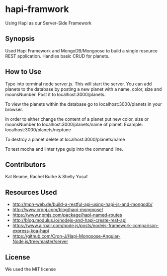 # hapi-framwork
Using Hapi as our Server-Side Framework
## Synopsis
Used Hapi Framework and MongoDB/Mongoose to build a single resource REST application. Handles basic CRUD for planets.

## How to Use
Type into terminal node server.js. This will start the server. You can add planets to the database by posting a new planet with a name, color, size and moonsNumber. Post it to localhost:3000/planets.

To view the planets within the database go to localhost:3000/planets in your browser.

In order to either change the content of a planet put new color, size or moonsNumber to localhost:3000/planets/name of planet. Example: localhost:3000/planets/neptune

To destroy a planet delete at localhost:3000/planets/name

To test mocha and linter type gulp into the command line.

## Contributors
Kat Beame,
Rachel Burke &
Shelly Yusuf

## Resources Used

  * http://mph-web.de/build-a-restful-api-using-hapi-js-and-mongodb/
  * http://www.cronj.com/blog/hapi-mongoose/
  * https://www.npmjs.com/package/hapi-named-routes
  * http://blog.modulus.io/nodejs-and-hapi-create-rest-api
  * https://www.airpair.com/node.js/posts/nodejs-framework-comparison-express-koa-hapi
  * https://github.com/Cron-J/Hapi-Mongoose-Angular-Node.js/tree/master/server

## License
We used the MIT license 
